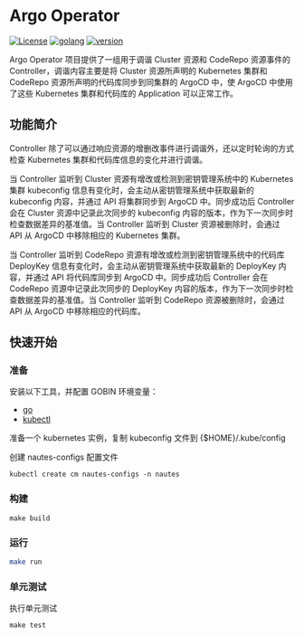 # Argo Operator
[![License](https://img.shields.io/badge/License-Apache%202.0-blue.svg)](https://opensource.org/licenses/Apache-2.0)
[![golang](https://img.shields.io/badge/golang-v1.20.0-brightgreen)](https://go.dev/doc/install)
[![version](https://img.shields.io/badge/version-v0.3.2-green)]()

Argo Operator 项目提供了一组用于调谐 Cluster 资源和 CodeRepo 资源事件的 Controller，调谐内容主要是将 Cluster 资源所声明的 Kubernetes 集群和 CodeRepo 资源所声明的代码库同步到同集群的 ArgoCD 中，使 ArgoCD 中使用了这些 Kubernetes 集群和代码库的 Application 可以正常工作。

## 功能简介

Controller 除了可以通过响应资源的增删改事件进行调谐外，还以定时轮询的方式检查 Kubernetes 集群和代码库信息的变化并进行调谐。

当 Controller 监听到 Cluster 资源有增改或检测到密钥管理系统中的 Kubernetes 集群 kubeconfig 信息有变化时，会主动从密钥管理系统中获取最新的 kubeconfig 内容，并通过 API 将集群同步到 ArgoCD 中。同步成功后 Controller 会在 Cluster 资源中记录此次同步的 kubeconfig 内容的版本，作为下一次同步时检查数据差异的基准值。当 Controller 监听到 Cluster 资源被删除时，会通过 API 从 ArgoCD 中移除相应的 Kubernetes 集群。

当 Controller 监听到 CodeRepo 资源有增改或检测到密钥管理系统中的代码库 DeployKey 信息有变化时，会主动从密钥管理系统中获取最新的 DeployKey 内容，并通过 API 将代码库同步到 ArgoCD 中。同步成功后 Controller 会在 CodeRepo 资源中记录此次同步的 DeployKey 内容的版本，作为下一次同步时检查数据差异的基准值。当 Controller 监听到 CodeRepo 资源被删除时，会通过 API 从 ArgoCD 中移除相应的代码库。

## 快速开始

### 准备

安装以下工具，并配置 GOBIN 环境变量：

- [go](https://golang.org/dl/)
- [kubectl](https://kubernetes.io/docs/tasks/tools/)

准备一个 kubernetes 实例，复制 kubeconfig 文件到 {$HOME}/.kube/config

创建 nautes-configs 配置文件

```
kubectl create cm nautes-configs -n nautes
```

### 构建

```
make build
```

### 运行

```bash
make run
```

### 单元测试

执行单元测试

```shell
make test
```

